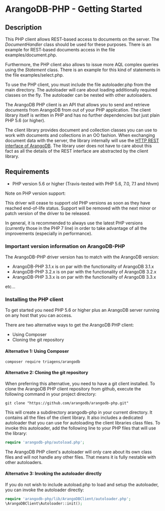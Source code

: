 # ArangoDB-PHP - Getting Started
## Description

This PHP client allows REST-based access to documents on the server.
The *DocumentHandler* class should be used for these purposes.
There is an example for REST-based documents access in the file examples/document.php.

Furthermore, the PHP client also allows to issue more AQL complex queries using the *Statement* class.
There is an example for this kind of statements in the file examples/select.php.

To use the PHP client, you must include the file autoloader.php from the main directory.
The autoloader will care about loading additionally required classes on the fly. The autoloader can be nested with other autoloaders.

The ArangoDB PHP client is an API that allows you to send and retrieve documents from ArangoDB from out of your PHP application. The client library itself is written in PHP and has no further dependencies but just plain PHP 5.6 (or higher).

The client library provides document and collection classes you can use to work with documents and collections in an OO fashion. When exchanging document data with the server, the library internally will use the [HTTP REST interface of ArangoDB](https://www.arangodb.com/docs/stable/http/index.html). The library user does not have to care about this fact as all the details of the REST interface are abstracted by the client library.

## Requirements

* PHP version 5.6 or higher (Travis-tested with PHP 5.6, 7.0, 7.1 and hhvm)

Note on PHP version support: 

This driver will cease to support old PHP versions as soon as they have reached end-of-life status. Support will be removed with the next minor or patch version of the driver to be released. 

In general, it is recommended to always use the latest PHP versions (currently those in the PHP 7 line) in order to take advantage of all the improvements (especially in performance).

### Important version information on ArangoDB-PHP

The ArangoDB-PHP driver version has to match with the ArangoDB version:

- ArangoDB-PHP 3.1.x is on par with the functionality of ArangoDB 3.1.x
- ArangoDB-PHP 3.2.x is on par with the functionality of ArangoDB 3.2.x
- ArangoDB-PHP 3.3.x is on par with the functionality of ArangoDB 3.3.x

etc...


### Installing the PHP client

To get started you need PHP 5.6 or higher plus an ArangoDB server running on any host that you can access.

There are two alternative ways to get the ArangoDB PHP client:

 * Using Composer
 * Cloning the git repository

#### Alternative 1: Using Composer

```
composer require triagens/arangodb
```
#### Alternative 2: Cloning the git repository

When preferring this alternative, you need to have a git client installed. To clone the ArangoDB PHP client repository from github, execute the following command in your project directory:

    git clone "https://github.com/arangodb/arangodb-php.git"


This will create a subdirectory arangodb-php in your current directory. It contains all the files of the client library. It also includes a dedicated autoloader that you can use for autoloading the client libraries class files.
To invoke this autoloader, add the following line to your PHP files that will use the library:

```php
require 'arangodb-php/autoload.php';
```


The ArangoDB PHP client's autoloader will only care about its own class files and will not handle any other files. That means it is fully nestable with other autoloaders.

#### Alternative 3: Invoking the autoloader directly

If you do not wish to include autoload.php to load and setup the autoloader, you can invoke the autoloader directly:

```php
require 'arangodb-php/lib/ArangoDBClient/autoloader.php';
\ArangoDBClient\Autoloader::init();
```
